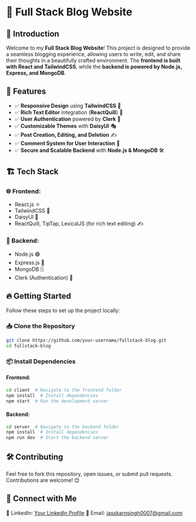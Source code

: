 # 📝 Full Stack Blog Website

## 🚀 Introduction
Welcome to my **Full Stack Blog Website**! This project is designed to provide a seamless blogging experience, allowing users to write, edit, and share their thoughts in a beautifully crafted environment. The **frontend is built with React and TailwindCSS**, while the **backend is powered by Node.js, Express, and MongoDB**.

## 🎯 Features
- ✅ **Responsive Design** using **TailwindCSS** 🎨
- ✅ **Rich Text Editor** integration (**ReactQuill**) 📝
- ✅ **User Authentication** powered by **Clerk** 🔐
- ✅ **Customizable Themes** with **DaisyUI** 🎭
- ✅ **Post Creation, Editing, and Deletion** ✍️
- ✅ **Comment System for User Interaction** 💬
- ✅ **Secure and Scalable Backend** with **Node.js & MongoDB** 🛠️


## 🏗️ Tech Stack
### 🌐 Frontend:
- React.js ⚛️
- TailwindCSS 🎨
- DaisyUI 💠
- ReactQuill, TipTap, LexicalJS (for rich text editing) ✍️

### 🔧 Backend:
- Node.js 🟢
- Express.js 🚀
- MongoDB 🗄️
- Clerk (Authentication) 🔐

## 🔥 Getting Started
Follow these steps to set up the project locally:

### 📥 Clone the Repository
```bash
git clone https://github.com/your-username/fullstack-blog.git
cd fullstack-blog
```

### 📦 Install Dependencies
#### Frontend:
```bash
cd client  # Navigate to the frontend folder
npm install  # Install dependencies
npm start  # Run the development server
```

#### Backend:
```bash
cd server  # Navigate to the backend folder
npm install  # Install dependencies
npm run dev  # Start the backend server
```

## 🛠️ Contributing
Feel free to fork this repository, open issues, or submit pull requests. Contributions are welcome! 😊

## 📢 Connect with Me
💼 LinkedIn: [Your LinkedIn Profile]([https://www.linkedin.com/in/jasskaranshangari/])
📧 Email: jasskarnsingh0007@gmail.com
